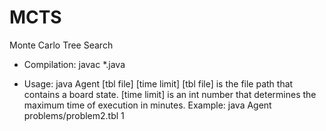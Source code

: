 # MCTS
Monte Carlo Tree Search

- Compilation: javac *.java

- Usage: java Agent [tbl file] [time limit]
	[tbl file] is the file path that contains a board state.
	[time limit] is an int number that determines the maximum time of execution in minutes.
	Example: java Agent problems/problem2.tbl 1
